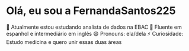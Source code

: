 # Olá, eu sou a FernandaSantos225

🌱 Atualmente estou estudando analista de dados na EBAC
👅 Fluente em espanhol e intermediário em inglês 
😄 Pronouns: ela/dela
⚡ Curiosidade: Estudo medicina e quero unir essas duas áreas 

